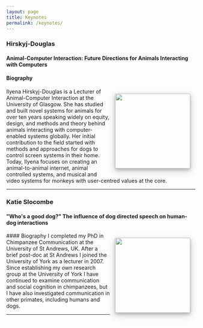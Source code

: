 ```yaml
---
layout: page
title: Keynotes
permalink: /keynotes/
---
```


###  Hirskyj-Douglas

#### **Animal-Computer Interaction: Future Directions for Animals Interacting with Computers**

#### Biography
<img style="float:right; width: 200px; right; margin: 1em; overflow: auto; box-shadow: 0 4px 8px 0 rgba(0, 0, 0, 0.2), 0 6px 20px 0 rgba(0, 0, 0, 0.19);" src="{{ site.baseurl }}/assets/news_ilyena_hirskyj_douglas.jpg">

Ilyena Hirskyj-Douglas is a Lecturer of Animal-Computer Interaction at the University of Glasgow.  She has studied and built novel systems for animals for over ten years speaking widely on equity, design, and methods and theory behind animals interacting with computer-enabled systems globally. Her initial contribution to the field started with methods and approaches for dogs to control screen systems in their home. Today, Ilyena focuses on creating an animal-to-animal internet, animal controlled systems, and musical and video systems for monkeys with user-centred values at the core.

<hr/>


###  Katie Slocombe

#### **"Who's a good dog?" The influence of dog directed speech on human-dog interactions**
<img style="float:right; width: 200px; right; margin: 1em; overflow: auto; box-shadow: 0 4px 8px 0 rgba(0, 0, 0, 0.2), 0 6px 20px 0 rgba(0, 0, 0, 0.19);" src="{{ site.baseurl }}/assets/Katie_slocombe.jpg">
#### Biography
I completed my PhD in Chimpanzee Communication at the University of St Andrews, UK. After a brief post-doc at St Andrews I joined the University of
York as a lecturer in 2007. Since establishing my own research group at the University of York I have continued to examine communication and social
cognition in chimpanzees, but I have also investigated communication in other primates, including humans and dogs.
<hr/>





